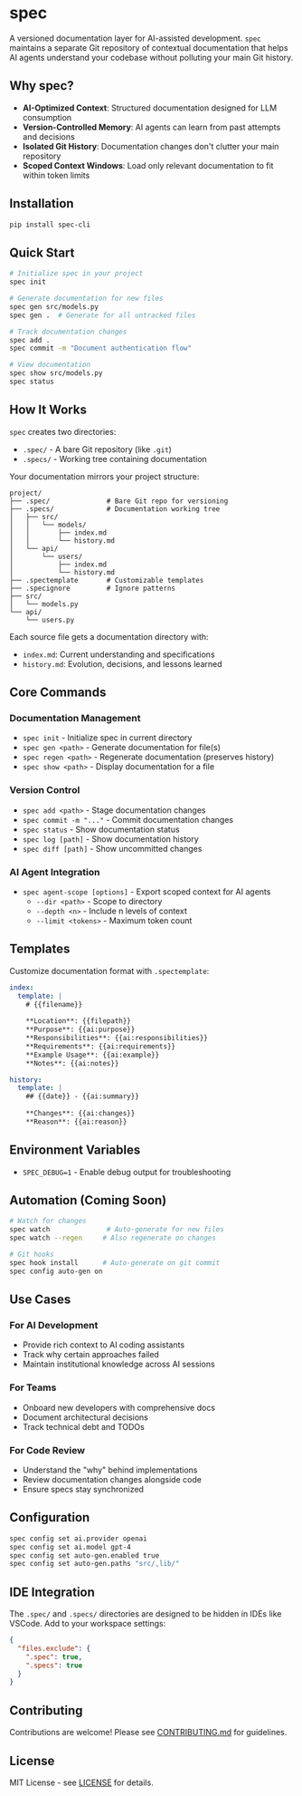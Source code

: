 # spec

A versioned documentation layer for AI-assisted development. `spec` maintains a separate Git repository of contextual documentation that helps AI agents understand your codebase without polluting your main Git history.

## Why spec?

- **AI-Optimized Context**: Structured documentation designed for LLM consumption
- **Version-Controlled Memory**: AI agents can learn from past attempts and decisions
- **Isolated Git History**: Documentation changes don't clutter your main repository
- **Scoped Context Windows**: Load only relevant documentation to fit within token limits

## Installation

```bash
pip install spec-cli
```

## Quick Start

```bash
# Initialize spec in your project
spec init

# Generate documentation for new files
spec gen src/models.py
spec gen .  # Generate for all untracked files

# Track documentation changes
spec add .
spec commit -m "Document authentication flow"

# View documentation
spec show src/models.py
spec status
```

## How It Works

`spec` creates two directories:
- `.spec/` - A bare Git repository (like `.git`)
- `.specs/` - Working tree containing documentation

Your documentation mirrors your project structure:

```
project/
├── .spec/              # Bare Git repo for versioning
├── .specs/             # Documentation working tree
│   ├── src/
│   │   └── models/
│   │       ├── index.md
│   │       └── history.md
│   └── api/
│       └── users/
│           ├── index.md
│           └── history.md
├── .spectemplate       # Customizable templates
├── .specignore         # Ignore patterns
├── src/
│   └── models.py
└── api/
    └── users.py
```

Each source file gets a documentation directory with:
- `index.md`: Current understanding and specifications
- `history.md`: Evolution, decisions, and lessons learned

## Core Commands

### Documentation Management
- `spec init` - Initialize spec in current directory
- `spec gen <path>` - Generate documentation for file(s)
- `spec regen <path>` - Regenerate documentation (preserves history)
- `spec show <path>` - Display documentation for a file

### Version Control
- `spec add <path>` - Stage documentation changes
- `spec commit -m "..."` - Commit documentation changes
- `spec status` - Show documentation status
- `spec log [path]` - Show documentation history
- `spec diff [path]` - Show uncommitted changes

### AI Agent Integration
- `spec agent-scope [options]` - Export scoped context for AI agents
  - `--dir <path>` - Scope to directory
  - `--depth <n>` - Include n levels of context
  - `--limit <tokens>` - Maximum token count

## Templates

Customize documentation format with `.spectemplate`:

```yaml
index:
  template: |
    # {{filename}}
    
    **Location**: {{filepath}}
    **Purpose**: {{ai:purpose}}
    **Responsibilities**: {{ai:responsibilities}}
    **Requirements**: {{ai:requirements}}
    **Example Usage**: {{ai:example}}
    **Notes**: {{ai:notes}}

history:
  template: |
    ## {{date}} - {{ai:summary}}
    
    **Changes**: {{ai:changes}}
    **Reason**: {{ai:reason}}
```

## Environment Variables

- `SPEC_DEBUG=1` - Enable debug output for troubleshooting

## Automation (Coming Soon)

```bash
# Watch for changes
spec watch              # Auto-generate for new files
spec watch --regen     # Also regenerate on changes

# Git hooks
spec hook install      # Auto-generate on git commit
spec config auto-gen on
```

## Use Cases

### For AI Development
- Provide rich context to AI coding assistants
- Track why certain approaches failed
- Maintain institutional knowledge across AI sessions

### For Teams
- Onboard new developers with comprehensive docs
- Document architectural decisions
- Track technical debt and TODOs

### For Code Review
- Understand the "why" behind implementations
- Review documentation changes alongside code
- Ensure specs stay synchronized

## Configuration

```bash
spec config set ai.provider openai
spec config set ai.model gpt-4
spec config set auto-gen.enabled true
spec config set auto-gen.paths "src/,lib/"
```

## IDE Integration

The `.spec/` and `.specs/` directories are designed to be hidden in IDEs like VSCode. Add to your workspace settings:

```json
{
  "files.exclude": {
    ".spec": true,
    ".specs": true
  }
}
```

## Contributing

Contributions are welcome! Please see [CONTRIBUTING.md](CONTRIBUTING.md) for guidelines.

## License

MIT License - see [LICENSE](LICENSE) for details.